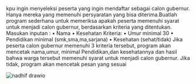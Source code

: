 kpu ingin menyeleksi peserta yang ingin mendaftar sebagai calon gubernur. Hanya mereka yang memenuhi persyaratan yang bisa diterima.Buatlah program sederhana untuk memeriksa apakah peserta memenuhi syarat untuk menjadi calon gubernur, berdasarkan kriteria yang ditentukan.
Masukan inputan :
• Nama 
• Kesehatan Kriteria:
•	Umur minimal 30
•	Pendidikan minimal (smk,sma,ma,sarjana)
•	Kesehatan (sehat/tidak)
 Jika peserta calon gubernur memenuhi 3 kriteria tersebut, program akan mencetak nama,umur, minimal Pendidikan,dan kesehatannya dan hasil bahwa warga tersebut memenuhi syarat untuk menjadi calon gubernur. Jika tidak, program akan mencetak pesan yang sesuai

![nadhif drawio](https://github.com/nadhif234/Nadhif-Nur-Fathin/assets/150643034/6dc4fe91-c555-42bf-95df-ce8b66a3deac)
